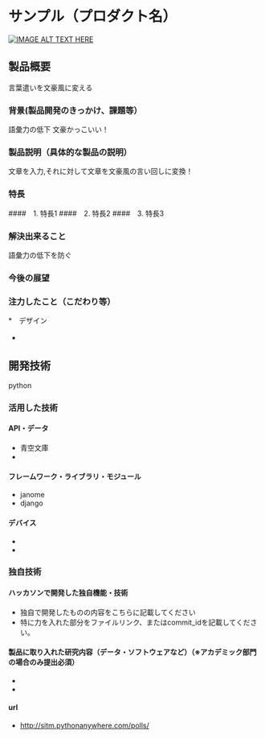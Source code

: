 # サンプル（プロダクト名）

[![IMAGE ALT TEXT HERE](https://jphacks.com/wp-content/uploads/2020/09/JPHACKS2020_ogp.jpg)](https://www.youtube.com/watch?v=G5rULR53uMk)

## 製品概要
言葉遣いを文豪風に変える
### 背景(製品開発のきっかけ、課題等）
語彙力の低下
文豪かっこいい！
### 製品説明（具体的な製品の説明）
文章を入力,それに対して文章を文豪風の言い回しに変換！
### 特長
####　1. 特長1
####　2. 特長2
####　3. 特長3

### 解決出来ること
語彙力の低下を防ぐ
### 今後の展望

### 注力したこと（こだわり等）
*　デザイン 
* 　

## 開発技術
python
### 活用した技術
#### API・データ
* 青空文庫
* 

#### フレームワーク・ライブラリ・モジュール
* janome
* django

#### デバイス
* 
* 

### 独自技術
#### ハッカソンで開発した独自機能・技術
* 独自で開発したものの内容をこちらに記載してください
* 特に力を入れた部分をファイルリンク、またはcommit_idを記載してください。


#### 製品に取り入れた研究内容（データ・ソフトウェアなど）（※アカデミック部門の場合のみ提出必須）
* 
* 

#### url
* http://sitm.pythonanywhere.com/polls/


